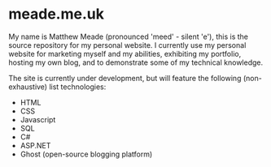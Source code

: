 # meade.me.uk

My name is Matthew Meade (pronounced 'meed' - silent 'e'), this is the source repository for my personal website. I currently use my personal website for marketing myself and my abilities, exhibiting my portfolio, hosting my own blog, and to demonstrate some of my technical knowledge.

The site is currently under development, but will feature the following (non-exhaustive) list technologies:
- HTML
- CSS
- Javascript
- SQL
- C#
- ASP.NET
- Ghost (open-source blogging platform)
